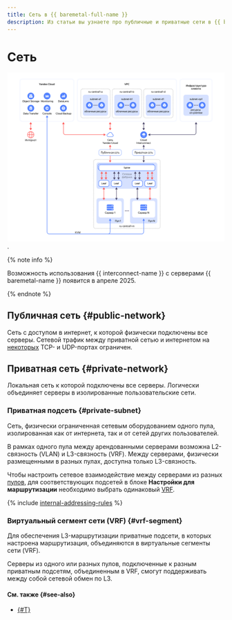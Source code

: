 ```yaml
---
title: Сеть в {{ baremetal-full-name }}
description: Из статьи вы узнаете про публичные и приватные сети в {{ baremetal-full-name }}.
---
```


# Сеть

![baremetal-network](../../_assets/baremetal/baremetal-network.svg).

{% note info %}

Возможность использования {{ interconnect-name }} с серверами  {{ baremetal-name }} появится в апреле 2025.

{% endnote %}

## Публичная сеть {#public-network}

Сеть c доступом в интернет, к которой физически подключены все серверы. Сетевой трафик между приватной сетью и интернетом на [некоторых](./traffic-restrictions.md) TCP- и UDP-портах ограничен.

## Приватная сеть {#private-network}

Локальная сеть к которой подключены все серверы. Логически объединяет серверы в изолированные пользовательские сети.

### Приватная подсеть {#private-subnet}

Сеть, физически ограниченная сетевым оборудованием одного пула, изолированная как от интернета, так и от сетей других пользователей.

В рамках одного пула между арендованными серверами возможна L2-связность (VLAN) и L3-связность (VRF).  Между серверами, физически размещенными в разных пулах, доступна только L3-связность.

Чтобы настроить сетевое взаимодействие между серверами из разных [пулов](./servers.md), для соответствующих подсетей в блоке **Настройки для маршрутизации** необходимо выбрать одинаковый [VRF](#vrf-segment).

{% include [internal-addressing-rules](../../_includes/baremetal/internal-addressing-rules.md) %}

### Виртуальный сегмент сети (VRF) {#vrf-segment}

Для обеспечения L3-маршрутизации приватные подсети, в которых настроена маршрутизация, объединяются в виртуальные сегменты сети (VRF).

Серверы из одного или разных пулов, подключенные к разным приватным подсетям, объединенным в VRF, смогут поддерживать между собой сетевой обмен по L3.

#### См. также {#see-also}

* [{#T}](./traffic-restrictions.md)